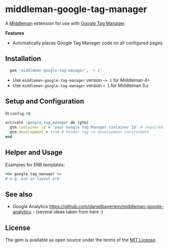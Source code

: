 # middleman-google-tag-manager

A [Middleman](https://middlemanapp.com) extension for use with [Google Tag Manager](https://www.google.com/analytics/tag-manager/).

__Features__

* Automatically places Google Tag Manager code on all configured pages.

## Installation

```ruby
  gem 'middleman-google-tag-manager', '< 1'
```

* Use `middleman-google-tag-manager` version `~> 1` for Middleman 4+
* Use `middleman-google-tag-manager` version `< 1` for Middleman 3.x

## Setup and Configuration

In `config.rb`

```ruby
activate :google_tag_manager do |gtm|
  gtm.container_id = 'your Google Tag Manager container ID' # required
  gtm.development = true # Render tag in development environment
end
```

## Helper and Usage

Examples for ERB templates:

```ruby
<%= google_tag_manager %>
# e.g. use in layout.erb
```

## See also

* Google Analytics https://github.com/danielbayerlein/middleman-google-analytics - (several ideas taken from here :)

## License

The gem is available as open source under the terms of the [MIT License](http://opensource.org/licenses/MIT).
